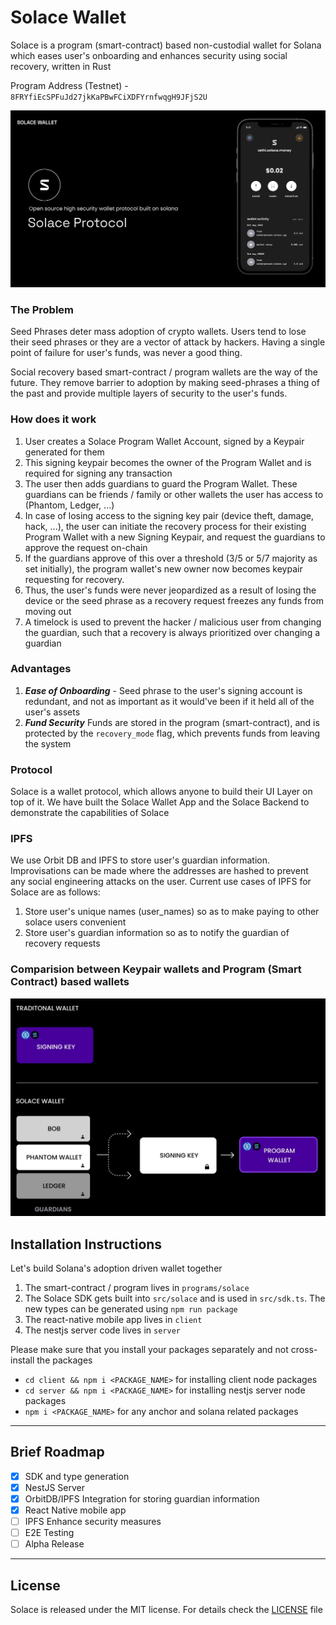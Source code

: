 # Solace Wallet

Solace is a program (smart-contract) based non-custodial wallet for Solana which eases user's onboarding and enhances security using social recovery, written in Rust

Program Address (Testnet) - `8FRYfiEcSPFuJd27jkKaPBwFCiXDFYrnfwqgH9JFjS2U`

![solace](./assets/Solace.jpg)

### The Problem

Seed Phrases deter mass adoption of crypto wallets.
Users tend to lose their seed phrases or they are a vector of attack by hackers. Having a single point of failure for user's funds, was never a good thing.

Social recovery based smart-contract / program wallets are the way of the future. They remove barrier to adoption by making seed-phrases a thing of the past and provide multiple layers of security to the user's funds.

### How does it work

1. User creates a Solace Program Wallet Account, signed by a Keypair generated for them
2. This signing keypair becomes the owner of the Program Wallet and is required for signing any transaction
3. The user then adds guardians to guard the Program Wallet. These guardians can be friends / family or other wallets the user has access to (Phantom, Ledger, ...)
4. In case of losing access to the signing key pair (device theft, damage, hack, ...), the user can initiate the recovery process for their existing Program Wallet with a new Signing Keypair, and request the guardians to approve the request on-chain
5. If the guardians approve of this over a threshold (3/5 or 5/7 majority as set initially), the program wallet's new owner now becomes keypair requesting for recovery.
6. Thus, the user's funds were never jeopardized as a result of losing the device or the seed phrase as a recovery request freezes any funds from moving out
7. A timelock is used to prevent the hacker / malicious user from changing the guardian, such that a recovery is always prioritized over changing a guardian

### Advantages

1. **_Ease of Onboarding_** - Seed phrase to the user's signing account is redundant, and not as important as it would've been if it held all of the user's assets
2. **_Fund Security_** Funds are stored in the program (smart-contract), and is protected by the `recovery_mode` flag, which prevents funds from leaving the system

### Protocol

Solace is a wallet protocol, which allows anyone to build their UI Layer on top of it. We have built the Solace Wallet App and the Solace Backend to demonstrate the capabilities of Solace

### IPFS

We use Orbit DB and IPFS to store user's guardian information. Improvisations can be made where the addresses are hashed to prevent any social engineering attacks on the user.
Current use cases of IPFS for Solace are as follows:

1. Store user's unique names (user_names) so as to make paying to other solace users convenient
2. Store user's guardian information so as to notify the guardian of recovery requests

### Comparision between Keypair wallets and Program (Smart Contract) based wallets

![comparison](./assets/image.jpeg)

## Installation Instructions

Let's build Solana's adoption driven wallet together

1. The smart-contract / program lives in `programs/solace`
2. The Solace SDK gets built into `src/solace` and is used in `src/sdk.ts`. The new types can be generated using `npm run package`
3. The react-native mobile app lives in `client`
4. The nestjs server code lives in `server`

Please make sure that you install your packages separately and not cross-install the packages<br/>

- `cd client && npm i <PACKAGE_NAME>` for installing client node packages <br/>
- `cd server && npm i <PACKAGE_NAME>` for installing nestjs server node packages <br/>
- `npm i <PACKAGE_NAME>` for any anchor and solana related packages <br/>

---

## Brief Roadmap

- [x] SDK and type generation
- [x] NestJS Server
- [x] OrbitDB/IPFS Integration for storing guardian information
- [x] React Native mobile app
- [ ] IPFS Enhance security measures
- [ ] E2E Testing
- [ ] Alpha Release

---

## License

Solace is released under the MIT license. For details check the [LICENSE](LICENSE) file
